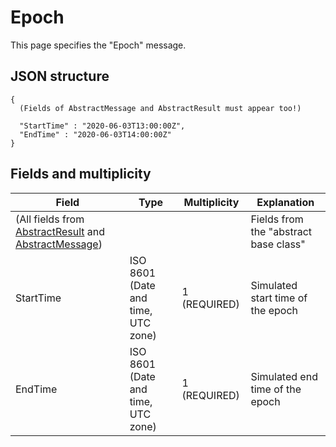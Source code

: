 # Epoch

This page specifies the "Epoch" message.


## JSON structure

```nohighlight
{
  (Fields of AbstractMessage and AbstractResult must appear too!)

  "StartTime" : "2020-06-03T13:00:00Z",
  "EndTime" : "2020-06-03T14:00:00Z"
}
```


## Fields and multiplicity

| Field | Type | Multiplicity | Explanation |
|-|-|-|-|
| (All fields from [AbstractResult](core_abstractresult.md) and [AbstractMessage](core_abstractmessage.md)) | | | Fields from the "abstract base class" |
| StartTime | ISO 8601 (Date and time, UTC zone) | 1 (REQUIRED) | Simulated start time of the epoch |
| EndTime | ISO 8601 (Date and time, UTC zone) | 1 (REQUIRED) | Simulated end time of the epoch |
